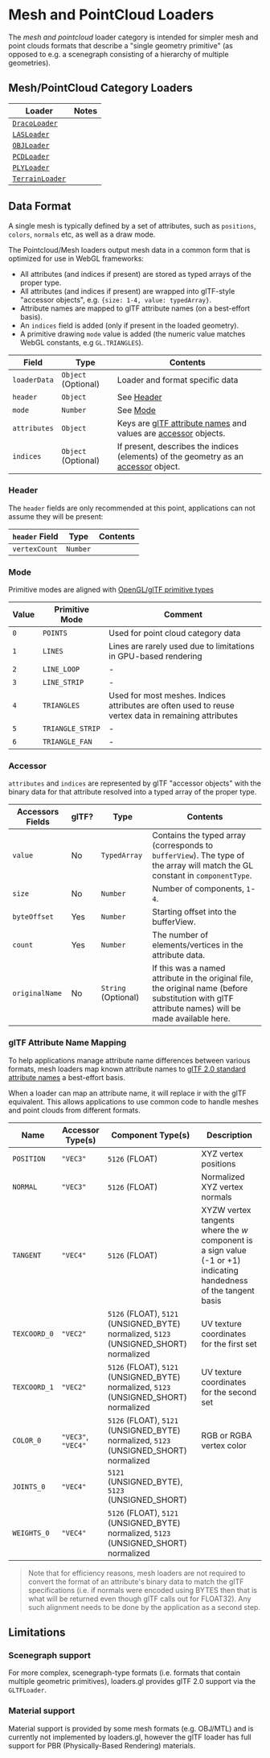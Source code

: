 # Mesh and PointCloud Loaders

The _mesh and pointcloud_ loader category is intended for simpler mesh and point clouds formats that describe a "single geometry primitive" (as opposed to e.g. a scenegraph consisting of a hierarchy of multiple geometries).

## Mesh/PointCloud Category Loaders

| Loader                                                         | Notes |
| -------------------------------------------------------------- | ----- |
| [`DracoLoader`](modules/draco/docs/api-reference/draco-loader) |       |
| [`LASLoader`](modules/las/docs/api-reference/las-loader)       |       |
| [`OBJLoader`](modules/obj/docs/api-reference/obj-loader)       |       |
| [`PCDLoader`](modules/pcd/docs/api-reference/pcd-loader)       |       |
| [`PLYLoader`](modules/ply/docs/api-reference/ply-loader)       |       |
| [`TerrainLoader`](modules/terrain/docs/api-reference/terrain-loader)       |       |

## Data Format

A single mesh is typically defined by a set of attributes, such as `positions`, `colors`, `normals` etc, as well as a draw mode.

The Pointcloud/Mesh loaders output mesh data in a common form that is optimized for use in WebGL frameworks:

- All attributes (and indices if present) are stored as typed arrays of the proper type.
- All attributes (and indices if present) are wrapped into glTF-style "accessor objects", e.g. `{size: 1-4, value: typedArray}`.
- Attribute names are mapped to glTF attribute names (on a best-effort basis).
- An `indices` field is added (only if present in the loaded geometry).
- A primitive drawing `mode` value is added (the numeric value matches WebGL constants, e.g `GL.TRIANGLES`).

| Field        | Type                | Contents                                                                                                    |
| ------------ | ------------------- | ----------------------------------------------------------------------------------------------------------- |
| `loaderData` | `Object` (Optional) | Loader and format specific data                                                                             |
| `header`     | `Object`            | See [Header](#header)                                                                                       |
| `mode`       | `Number`            | See [Mode](#mode)                                                                                           |
| `attributes` | `Object`            | Keys are [glTF attribute names](#gltf-attribute-name-mapping) and values are [accessor](#accessor) objects. |
| `indices`    | `Object` (Optional) | If present, describes the indices (elements) of the geometry as an [accessor](#accessor) object.            |

### Header

The `header` fields are only recommended at this point, applications can not assume they will be present:

| `header` Field | Type     | Contents |
| -------------- | -------- | -------- |
| `vertexCount`  | `Number` |          |

### Mode

Primitive modes are aligned with [OpenGL/glTF primitive types](https://github.com/KhronosGroup/glTF/tree/master/specification/2.0#primitive)

| Value | Primitive Mode   | Comment                                                                                              |
| ----- | ---------------- | ---------------------------------------------------------------------------------------------------- |
| `0`   | `POINTS`         | Used for point cloud category data                                                                   |
| `1`   | `LINES`          | Lines are rarely used due to limitations in GPU-based rendering                                      |
| `2`   | `LINE_LOOP`      | -                                                                                                    |
| `3`   | `LINE_STRIP`     | -                                                                                                    |
| `4`   | `TRIANGLES`      | Used for most meshes. Indices attributes are often used to reuse vertex data in remaining attributes |
| `5`   | `TRIANGLE_STRIP` | -                                                                                                    |
| `6`   | `TRIANGLE_FAN`   | -                                                                                                    |

### Accessor

`attributes` and `indices` are represented by glTF "accessor objects" with the binary data for that attribute resolved into a typed array of the proper type.

| Accessors Fields | glTF? | Type                | Contents                                                                                                                                           |
| ---------------- | ----- | ------------------- | -------------------------------------------------------------------------------------------------------------------------------------------------- |
| `value`          | No    | `TypedArray`        | Contains the typed array (corresponds to `bufferView`). The type of the array will match the GL constant in `componentType`.                       |
| `size`           | No    | `Number`            | Number of components, `1`-`4`.                                                                                                                     |
| `byteOffset`     | Yes   | `Number`            | Starting offset into the bufferView.                                                                                                               |
| `count`          | Yes   | `Number`            | The number of elements/vertices in the attribute data.                                                                                             |
| `originalName`   | No    | `String` (Optional) | If this was a named attribute in the original file, the original name (before substitution with glTF attribute names) will be made available here. |

### glTF Attribute Name Mapping

To help applications manage attribute name differences between various formats, mesh loaders map known attribute names to [glTF 2.0 standard attribute names](https://github.com/KhronosGroup/glTF/tree/master/specification/2.0#geometry) a best-effort basis.

When a loader can map an attribute name, it will replace ir with the glTF equivalent. This allows applications to use common code to handle meshes and point clouds from different formats.

| Name         | Accessor Type(s)   | Component Type(s)                                                                     | Description                                                                                                        |
| ------------ | ------------------ | ------------------------------------------------------------------------------------- | ------------------------------------------------------------------------------------------------------------------ |
| `POSITION`   | `"VEC3"`           | `5126` (FLOAT)                                                                        | XYZ vertex positions                                                                                               |
| `NORMAL`     | `"VEC3"`           | `5126` (FLOAT)                                                                        | Normalized XYZ vertex normals                                                                                      |
| `TANGENT`    | `"VEC4"`           | `5126` (FLOAT)                                                                        | XYZW vertex tangents where the _w_ component is a sign value (-1 or +1) indicating handedness of the tangent basis |
| `TEXCOORD_0` | `"VEC2"`           | `5126` (FLOAT), `5121` (UNSIGNED_BYTE) normalized, `5123` (UNSIGNED_SHORT) normalized | UV texture coordinates for the first set                                                                           |
| `TEXCOORD_1` | `"VEC2"`           | `5126` (FLOAT), `5121` (UNSIGNED_BYTE) normalized, `5123` (UNSIGNED_SHORT) normalized | UV texture coordinates for the second set                                                                          |
| `COLOR_0`    | `"VEC3"`, `"VEC4"` | `5126` (FLOAT), `5121` (UNSIGNED_BYTE) normalized, `5123` (UNSIGNED_SHORT) normalized | RGB or RGBA vertex color                                                                                           |
| `JOINTS_0`   | `"VEC4"`           | `5121` (UNSIGNED_BYTE), `5123` (UNSIGNED_SHORT)                                       |                                                                                                                    |
| `WEIGHTS_0`  | `"VEC4"`           | `5126` (FLOAT), `5121` (UNSIGNED_BYTE) normalized, `5123` (UNSIGNED_SHORT) normalized |                                                                                                                    |

> Note that for efficiency reasons, mesh loaders are not required to convert the format of an attribute's binary data to match the glTF specifications (i.e. if normals were encoded using BYTES then that is what will be returned even though glTF calls out for FLOAT32). Any such alignment needs to be done by the application as a second step.

## Limitations

### Scenegraph support

For more complex, scenegraph-type formats (i.e. formats that contain multiple geometric primitives), loaders.gl provides glTF 2.0 support via the `GLTFLoader`.

### Material support

Material support is provided by some mesh formats (e.g. OBJ/MTL) and is currently not implemented by loaders.gl, however the glTF loader has full support for PBR (Physically-Based Rendering) materials.
